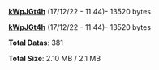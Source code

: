 [**kWpJGt4h**](/data/kWpJGt4h.txt) (17/12/22 - 11:44)- 13520 bytes

[**kWpJGt4h**](/data/kWpJGt4h.txt) (17/12/22 - 11:44)- 13520 bytes

**Total Datas**: 381

**Total Size**: 2.10 MB / 2.1 MB